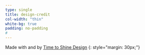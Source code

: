 ```yaml
---
type: single
title: design-credit
col-width: "thin"
white-bg: true
padding: no-padding
#
---
```


Made with <i class="fas fa-heart"></i> and <i class="fas fa-coffee"></i> by [Time&nbsp;to&nbsp;Shine&nbsp;Design](mailto:rob@timetoshine.design)
{: style="margin: 30px;"}

